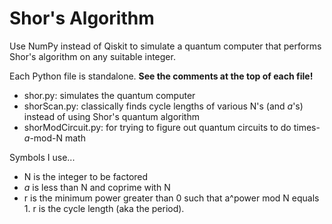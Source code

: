 # Shor's Algorithm
Use NumPy instead of Qiskit to simulate a quantum computer that performs Shor's algorithm on any suitable integer.

Each Python file is standalone. **See the comments at the top of each file!**
* shor.py: simulates the quantum computer
* shorScan.py: classically finds cycle lengths of various N's (and *a*'s) instead of using Shor's quantum algorithm
* shorModCircuit.py: for trying to figure out quantum circuits to do times-*a*-mod-N math

Symbols I use...
* N is the integer to be factored
* *a* is less than N and coprime with N
* r is the minimum power greater than 0 such that a^power mod N equals 1. r is the cycle length (aka the period).
